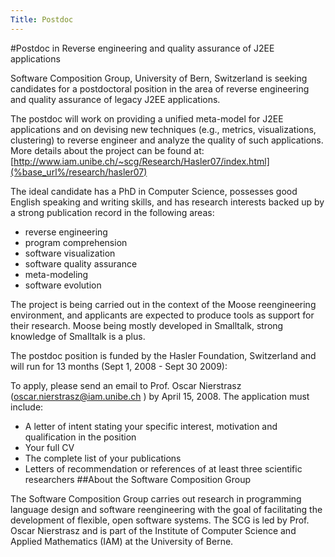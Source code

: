 ```yaml
---
Title: Postdoc
---
```


#Postdoc in Reverse engineering and quality assurance of J2EE applications


Software Composition Group, University of Bern, Switzerland is seeking candidates for a postdoctoral position in the area of reverse engineering and quality assurance of legacy J2EE applications.

 

The postdoc will work on providing a unified meta-model for J2EE applications and on devising new techniques (e.g., metrics, visualizations, clustering) to reverse engineer and analyze the quality of such applications. More details about the project can be found at: [http://www.iam.unibe.ch/~scg/Research/Hasler07/index.html](%base_url%/research/hasler07) 

 

The ideal candidate has a PhD in Computer Science, possesses good English speaking and writing skills, and has research interests backed up by a strong publication record in the following areas:

 

- reverse engineering
- program comprehension
- software visualization
- software quality assurance
- meta-modeling
- software evolution

The project is being carried out in the context of the Moose reengineering environment, and applicants are expected to produce tools as support for their research. Moose being mostly developed in Smalltalk, strong knowledge of Smalltalk is a plus.

 

The postdoc position is funded by the Hasler Foundation, Switzerland and will run for 13 months (Sept 1, 2008 - Sept 30 2009):

 

To apply, please send an email to Prof. Oscar Nierstrasz (<a href="mailto:oscar.nierstrasz@iam.unibe.ch">oscar.nierstrasz@iam.unibe.ch</a>
) by April 15, 2008. The application must include:

 

- A letter of intent stating your specific interest, motivation and qualification in the position
- Your full CV 
- The complete list of your publications
- Letters of recommendation or references of at least three scientific researchers
##About the Software Composition Group


The Software Composition Group carries out research in programming language design and software reengineering with the goal of facilitating the development of flexible, open software systems. The SCG is led by Prof. Oscar Nierstrasz and is part of the Institute of Computer Science and Applied Mathematics (IAM) at the University of Berne.
